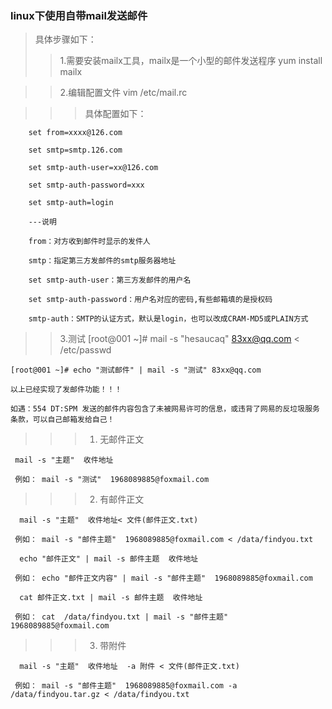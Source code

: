 ### linux下使用自带mail发送邮件
> 具体步骤如下：
>> 1.需要安装mailx工具，mailx是一个小型的邮件发送程序   yum install mailx

>> 2.编辑配置文件   vim /etc/mail.rc 

>>> 具体配置如下：

        set from=xxxx@126.com
        
        set smtp=smtp.126.com
        
        set smtp-auth-user=xx@126.com
        
        set smtp-auth-password=xxx
        
        set smtp-auth=login
        
        ---说明
        
        from：对方收到邮件时显示的发件人
        
        smtp：指定第三方发邮件的smtp服务器地址
        
        set smtp-auth-user：第三方发邮件的用户名
        
        set smtp-auth-password：用户名对应的密码,有些邮箱填的是授权码
        
        smtp-auth：SMTP的认证方式，默认是login，也可以改成CRAM-MD5或PLAIN方式

>> 3.测试
    [root@001 ~]# mail -s "hesaucaq" 83xx@qq.com < /etc/passwd
    
    [root@001 ~]# echo "测试邮件" | mail -s "测试" 83xx@qq.com
    
    以上已经实现了发邮件功能！！！
    
    如遇：554 DT:SPM 发送的邮件内容包含了未被网易许可的信息，或违背了网易的反垃圾服务条款，可以自己邮箱发给自己！
    
 >>> 1)  无邮件正文

     mail -s "主题"  收件地址
     
     例如： mail -s "测试"  1968089885@foxmail.com


>>> 2) 有邮件正文

      mail -s "主题"  收件地址< 文件(邮件正文.txt)
      
     例如： mail -s "邮件主题"  1968089885@foxmail.com < /data/findyou.txt
     
      echo "邮件正文" | mail -s 邮件主题  收件地址
      
     例如： echo "邮件正文内容" | mail -s "邮件主题"  1968089885@foxmail.com
     
      cat 邮件正文.txt | mail -s 邮件主题  收件地址 
      
     例如： cat  /data/findyou.txt | mail -s "邮件主题"  1968089885@foxmail.com

   
>>> 3)  带附件

      mail -s "主题"  收件地址  -a 附件 < 文件(邮件正文.txt) 
      
     例如： mail -s "邮件主题"  1968089885@foxmail.com -a /data/findyou.tar.gz < /data/findyou.txt

